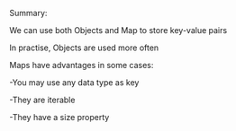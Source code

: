 Summary: 

We can use both Objects and Map to store key-value pairs

In practise, Objects are used more often

Maps have advantages in some cases: 

  -You may use any data type as key
  
  -They are iterable
  
  -They have a size property

